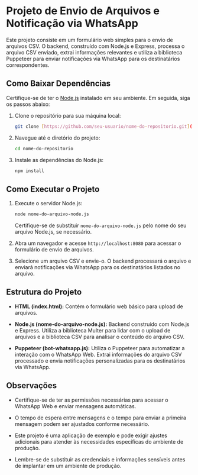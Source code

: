 # Projeto de Envio de Arquivos e Notificação via WhatsApp

Este projeto consiste em um formulário web simples para o envio de arquivos CSV. O backend, construído com Node.js e Express, processa o arquivo CSV enviado, extrai informações relevantes e utiliza a biblioteca Puppeteer para enviar notificações via WhatsApp para os destinatários correspondentes.

## Como Baixar Dependências

Certifique-se de ter o [Node.js](https://nodejs.org/) instalado em seu ambiente. Em seguida, siga os passos abaixo:

1. Clone o repositório para sua máquina local:

   ```bash
   git clone [https://github.com/seu-usuario/nome-do-repositorio.git](https://github.com/zecawuw/Automatizacao-de-Cobranca.git)
   ```

2. Navegue até o diretório do projeto:

   ```bash
   cd nome-do-repositorio
   ```

3. Instale as dependências do Node.js:

   ```bash
   npm install
   ```

## Como Executar o Projeto

1. Execute o servidor Node.js:

   ```bash
   node nome-do-arquivo-node.js
   ```

   Certifique-se de substituir `nome-do-arquivo-node.js` pelo nome do seu arquivo Node.js, se necessário.

2. Abra um navegador e acesse `http://localhost:8080` para acessar o formulário de envio de arquivos.

3. Selecione um arquivo CSV e envie-o. O backend processará o arquivo e enviará notificações via WhatsApp para os destinatários listados no arquivo.

## Estrutura do Projeto

- **HTML (index.html):** Contém o formulário web básico para upload de arquivos.
  
- **Node.js (nome-do-arquivo-node.js):** Backend construído com Node.js e Express. Utiliza a biblioteca Multer para lidar com o upload de arquivos e a biblioteca CSV para analisar o conteúdo do arquivo CSV.

- **Puppeteer (bot-whatsapp.js):** Utiliza o Puppeteer para automatizar a interação com o WhatsApp Web. Extrai informações do arquivo CSV processado e envia notificações personalizadas para os destinatários via WhatsApp.

## Observações

- Certifique-se de ter as permissões necessárias para acessar o WhatsApp Web e enviar mensagens automáticas.

- O tempo de espera entre mensagens e o tempo para enviar a primeira mensagem podem ser ajustados conforme necessário.

- Este projeto é uma aplicação de exemplo e pode exigir ajustes adicionais para atender às necessidades específicas do ambiente de produção.

- Lembre-se de substituir as credenciais e informações sensíveis antes de implantar em um ambiente de produção.
